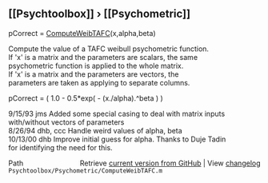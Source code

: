 ## [[Psychtoolbox]] &#8250; [[Psychometric]]

pCorrect = [ComputeWeibTAFC](ComputeWeibTAFC)(x,alpha,beta)  
  
Compute the value of a TAFC weibull psychometric function.  
If 'x' is a matrix and the parameters are scalars, the same   
psychometric function is applied to the whole matrix.  
If 'x' is a matrix and the parameters are vectors, the  
parameters are taken as applying to separate columns.  
  
   pCorrect = ( 1.0 - 0.5\*exp( - (x./alpha).^beta ) )  
  
9/15/93  jms         Added some special casing to deal with matrix inputs  
                     with/without vectors of parameters  
8/26/94  dhb, ccc      Handle weird values of alpha, beta  
10/13/00 dhb         Improve initial guess for alpha.  Thanks to Duje Tadin  
                     for identifying the need for this.  




<div class="code_header" style="text-align:right;">
  <span style="float:left;">Path&nbsp;&nbsp;</span> <span class="counter">Retrieve <a href=
  "https://raw.github.com/Psychtoolbox-3/Psychtoolbox-3/beta/Psychtoolbox/Psychometric/ComputeWeibTAFC.m">current version from GitHub</a> | View <a href=
  "https://github.com/Psychtoolbox-3/Psychtoolbox-3/commits/beta/Psychtoolbox/Psychometric/ComputeWeibTAFC.m">changelog</a></span>
</div>
<div class="code">
  <code>Psychtoolbox/Psychometric/ComputeWeibTAFC.m</code>
</div>

